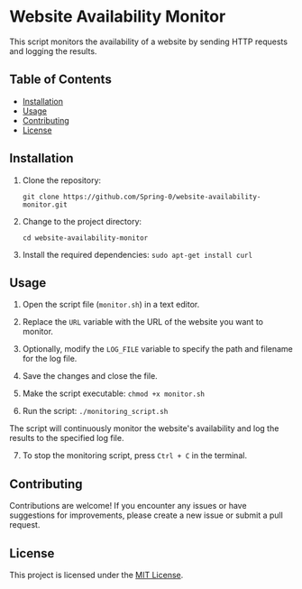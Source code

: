 # Website Availability Monitor

This script monitors the availability of a website by sending HTTP requests and logging the results.

## Table of Contents

- [Installation](#installation)
- [Usage](#usage)
- [Contributing](#contributing)
- [License](#license)

## Installation

1. Clone the repository:

    `git clone https://github.com/Spring-0/website-availability-monitor.git`

2. Change to the project directory:

    `cd website-availability-monitor`

3. Install the required dependencies:
    `sudo apt-get install curl`


## Usage

1. Open the script file (`monitor.sh`) in a text editor.

2. Replace the `URL` variable with the URL of the website you want to monitor.

3. Optionally, modify the `LOG_FILE` variable to specify the path and filename for the log file.

4. Save the changes and close the file.

5. Make the script executable:
    `chmod +x monitor.sh`


6. Run the script:
    `./monitoring_script.sh`


The script will continuously monitor the website's availability and log the results to the specified log file.

7. To stop the monitoring script, press `Ctrl + C` in the terminal.

## Contributing

Contributions are welcome! If you encounter any issues or have suggestions for improvements, please create a new issue or submit a pull request.

## License

This project is licensed under the [MIT License](LICENSE).